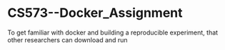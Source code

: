 # CS573--Docker_Assignment
To get familiar with docker and building a reproducible experiment, that other researchers can download and run
